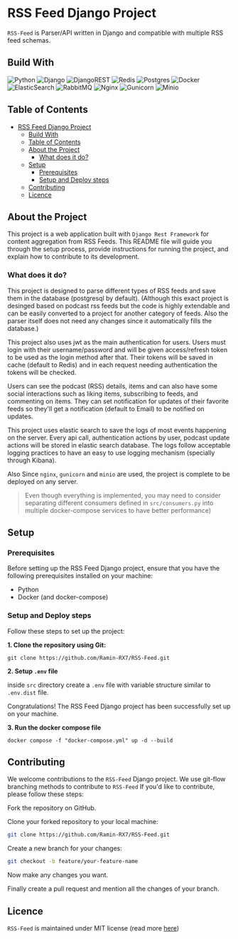 # RSS Feed Django Project
`RSS-Feed` is Parser/API written in Django and compatible with multiple RSS feed schemas.

## Build With
![Python](https://img.shields.io/badge/python-3670A0?style=for-the-badge&logo=python&logoColor=ffdd54)
![Django](https://img.shields.io/badge/django-%23092E20.svg?style=for-the-badge&logo=django&logoColor=white)
![DjangoREST](https://img.shields.io/badge/DJANGO-REST-ff1709?style=for-the-badge&logo=django&logoColor=white&color=802d2d&labelColor=2c2c2c)
![Redis](https://img.shields.io/badge/redis-%23DD0031.svg?style=for-the-badge&logo=redis&logoColor=white)
![Postgres](https://img.shields.io/badge/postgres-%23316192.svg?style=for-the-badge&logo=postgresql&logoColor=white)
![Docker](https://img.shields.io/badge/docker-%230db7ed.svg?style=for-the-badge&logo=docker&logoColor=white)
![ElasticSearch](https://img.shields.io/badge/-ElasticSearch-005571?style=for-the-badge&logo=elasticsearch)
![RabbitMQ](https://img.shields.io/badge/Rabbitmq-FF6600?style=for-the-badge&logo=rabbitmq&logoColor=white)
![Nginx](https://img.shields.io/badge/nginx-%23009639.svg?style=for-the-badge&logo=nginx&logoColor=white)
![Gunicorn](https://img.shields.io/badge/gunicorn-%298729.svg?style=for-the-badge&logo=gunicorn&logoColor=white)
![Minio](https://img.shields.io/badge/Minio-c72c48.svg?style=for-the-badge&logo=minio&logoColor=white)


## Table of Contents
- [RSS Feed Django Project](#rss-feed-django-project)
  - [Build With](#build-with)
  - [Table of Contents](#table-of-contents)
  - [About the Project](#about-the-project)
    - [What does it do?](#what-does-it-do)
  - [Setup](#setup)
    - [Prerequisites](#prerequisites)
    - [Setup and Deploy steps](#setup-and-deploy-steps)
  - [Contributing](#contributing)
  - [Licence](#licence)



## About the Project
This project is a web application built with `Django Rest Framework` for content aggregation from RSS Feeds. This README file will guide you through the setup process, provide instructions for running the project, and explain how to contribute to its development.

### What does it do?
This project is designed to parse different types of RSS feeds and save them in the database (postgresql by default). (Although this exact project is desinged based on podcast rss feeds but the code is highly extendable and can be easily converted to a project for another category of feeds. Also the parser itself does not need any changes since it automatically fills the database.)

This project also uses jwt as the main authentication for users. Users must login with their username/password and will be given access/refresh token to be used as the login method after that. Their tokens will be saved in cache (default to Redis) and in each request needing authentication the tokens will be checked.

Users can see the podcast (RSS) details, items and can also have some social interactions such as liking items, subscribing to feeds, and commenting on items. They can set notification for updates of their favorite feeds so they'll get a notification (default to Email) to be notified on updates.

This project uses elastic search to save the logs of most events happening on the server. Every api call, authentication actions by user, podcast update actions will be stored in elastic search database. The logs follow acceptable logging practices to have an easy to use logging mechanism (specially through Kibana).

Also Since `nginx`, `gunicorn` and `minio` are used, the project is complete to be deployed on any server.
> Even though everything is implemented, you may need to consider separating different consumers defined in `src/consumers.py` into multiple docker-compose services to have better performance)



## Setup

### Prerequisites
Before setting up the RSS Feed Django project, ensure that you have the following prerequisites installed on your machine:

- Python
- Docker (and docker-compose)


### Setup and Deploy steps
Follow these steps to set up the project:


**1. Clone the repository using Git:**

```
git clone https://github.com/Ramin-RX7/RSS-Feed.git
```


**2. Setup `.env` file**

inside `src` directory create a `.env` file with variable structure similar to `.env.dist` file.


Congratulations! The RSS Feed Django project has been successfully set up on your machine.

**3. Run the docker compose file**
```
docker compose -f "docker-compose.yml" up -d --build
```



## Contributing
We welcome contributions to the `RSS-Feed` Django project.
We use git-flow branching methods to contribute to `RSS-Feed`
If you'd like to contribute, please follow these steps:

Fork the repository on GitHub.

Clone your forked repository to your local machine:

```bash
git clone https://github.com/Ramin-RX7/RSS-Feed.git
```

Create a new branch for your changes:

```bash
git checkout -b feature/your-feature-name
```

Now make any changes you want.

Finally create a pull request and mention all the changes of your branch.



## Licence
`RSS-Feed` is maintained under MIT license (read more [here](/LICENSE))

